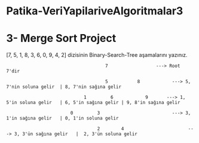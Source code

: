 # Patika-VeriYapilariveAlgoritmalar3

# 3- Merge Sort Project





[7, 5, 1, 8, 3, 6, 0, 9, 4, 2] dizisinin Binary-Search-Tree aşamalarını yazınız.


                                         7                  ---> Root 7'dir

			                             5           8            ---> 5, 7'nin soluna gelir  | 8, 7'nin sağına gelir

		                         1         6            9       ---> 1, 5'in soluna gelir   | 6, 5'in sağına gelir | 9, 8'in sağına gelir

		                    0         3             	          ---> 3, 1'in sağına gelir   | 0, 1'in soluna gelir

		    		                  2	       4		                ---> 3, 3'ün sağına gelir   |  2, 3'ün soluna gelir
